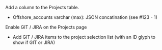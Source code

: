 Add a column to the Projects table.

- Offshore_accounts varchar (max): JSON concatination (see #123 - 1)


Enable GIT / JIRA on the Projects page

- Add GIT / JIRA items to the project selection list (with an ID glyph to show if GIT or JIRA)
